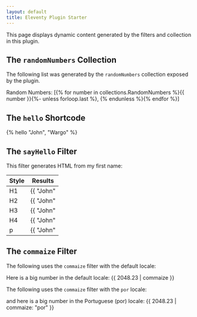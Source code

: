 ```yaml
---
layout: default
title: Eleventy Plugin Starter
---
```


This page displays dynamic content generated by the filters and collection in this plugin. 

## The `randomNumbers` Collection

The following list was generated by the `randomNumbers` collection exposed by the plugin.

Random Numbers: [{% for number in collections.RandomNumbers %}{{ number }}{%- unless forloop.last %}, {% endunless %}{% endfor %}]

## The `hello` Shortcode

{% hello "John", "Wargo" %}

## The `sayHello` Filter 

This filter generates HTML from my first name:

| Style  | Results                     |
| ------ | --------------------------- |
| H1     | {{ "John" | sayHello: "h1" }} |
| H2     | {{ "John" | sayHello: "h2" }} |
| H3     | {{ "John" | sayHello: "h3" }} |
| H4     | {{ "John" | sayHello: "h4" }} |
| p      | {{ "John" | sayHello: "p" }}  |

## The `commaize` Filter

The following uses the `commaize` filter with the default locale:

Here is a big number in the default locale: {{ 2048.23 | commaize }}

The following uses the `commaize` filter with the `por` locale:

and here is a big number in the Portuguese (por) locale: {{ 2048.23 | commaize: "por" }}
